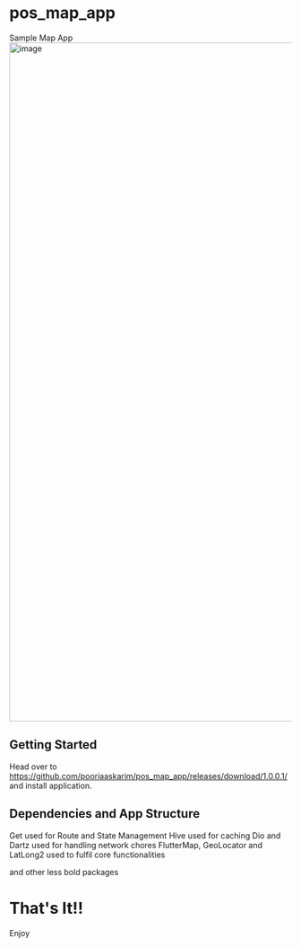 # pos_map_app
Sample Map App
<img width="604" height="1210" alt="image" src="https://github.com/user-attachments/assets/f03e855b-6ebc-4677-8d10-f5a52647c820" />


## Getting Started

Head over to https://github.com/pooriaaskarim/pos_map_app/releases/download/1.0.0.1/ and install application. 

## Dependencies and App Structure

Get used for Route and State Management
Hive used for caching
Dio and Dartz used for handling network chores
FlutterMap, GeoLocator and LatLong2 used to fulfil core functionalities

and other less bold packages

# That's It!!

Enjoy
